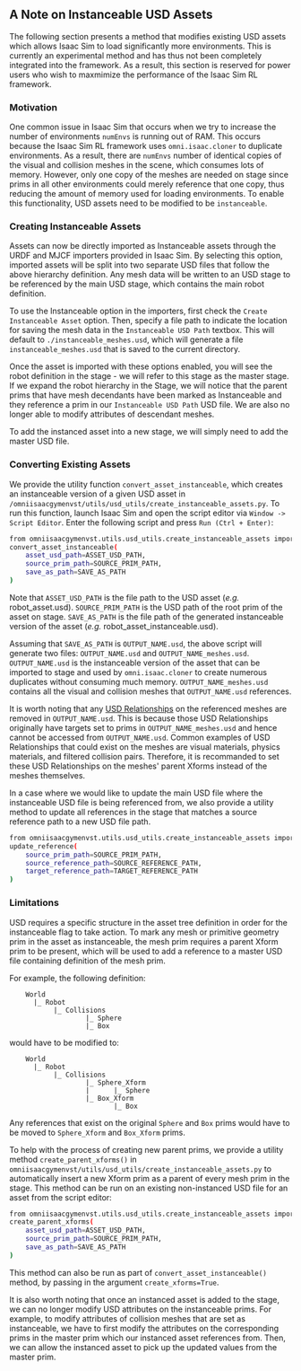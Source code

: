 ## A Note on Instanceable USD Assets

The following section presents a method that modifies existing USD assets 
which allows Isaac Sim to load significantly more environments. This is currently
an experimental method and has thus not been completely integrated into the 
framework. As a result, this section is reserved for power users who wish to 
maxmimize the performance of the Isaac Sim RL framework. 


### Motivation

One common issue in Isaac Sim that occurs when we try to increase 
the number of environments `numEnvs` is running out of RAM. This occurs because 
the Isaac Sim RL framework uses `omni.isaac.cloner` to duplicate environments. 
As a result, there are `numEnvs` number of identical copies of the visual and 
collision meshes in the scene, which consumes lots of memory. However, only one
copy of the meshes are needed on stage since prims in all other environments could 
merely reference that one copy, thus reducing the amount of memory used for loading 
environments. To enable this functionality, USD assets need to be modified to be
`instanceable`.


### Creating Instanceable Assets

Assets can now be directly imported as Instanceable assets through the URDF and MJCF importers provided in Isaac Sim. By selecting this option, imported assets will be split into two separate USD files that follow the above hierarchy definition. Any mesh data will be written to an USD stage to be referenced by the main USD stage, which contains the main robot definition. 

To use the Instanceable option in the importers, first check the `Create Instanceable Asset` option. Then, specify a file path to indicate the location for saving the mesh data in the `Instanceable USD Path` textbox. This will default to `./instanceable_meshes.usd`, which will generate a file `instanceable_meshes.usd` that is saved to the current directory.

Once the asset is imported with these options enabled, you will see the robot definition in the stage - we will refer to this stage as the master stage. If we expand the robot hierarchy in the Stage, we will notice that the parent prims that have mesh decendants have been marked as Instanceable and they reference a prim in our `Instanceable USD Path` USD file. We are also no longer able to modify attributes of descendant meshes.

To add the instanced asset into a new stage, we will simply need to add the master USD file.


### Converting Existing Assets

We provide the utility function `convert_asset_instanceable`, which creates an instanceable 
version of a given USD asset in `/omniisaacgymenvst/utils/usd_utils/create_instanceable_assets.py`. 
To run this function, launch Isaac Sim and open the script editor via `Window -> Script Editor`.
Enter the following script and press `Run (Ctrl + Enter)`:

```bash
from omniisaacgymenvst.utils.usd_utils.create_instanceable_assets import convert_asset_instanceable
convert_asset_instanceable(
    asset_usd_path=ASSET_USD_PATH, 
    source_prim_path=SOURCE_PRIM_PATH, 
    save_as_path=SAVE_AS_PATH
)
```

Note that `ASSET_USD_PATH` is the file path to the USD asset (*e.g.* robot_asset.usd). 
`SOURCE_PRIM_PATH` is the USD path of the root prim of the asset on stage. `SAVE_AS_PATH` 
is the file path of the generated instanceable version of the asset 
(*e.g.* robot_asset_instanceable.usd). 

Assuming that `SAVE_AS_PATH` is `OUTPUT_NAME.usd`, the above script will generate two files:
`OUTPUT_NAME.usd` and `OUTPUT_NAME_meshes.usd`. `OUTPUT_NAME.usd` is the instanceable version
of the asset that can be imported to stage and used by `omni.isaac.cloner` to create numerous
duplicates without consuming much memory. `OUTPUT_NAME_meshes.usd` contains all the visual
and collision meshes that `OUTPUT_NAME.usd` references.  

It is worth noting that any [USD Relationships](https://graphics.pixar.com/usd/dev/api/class_usd_relationship.html) 
on the referenced meshes are removed in `OUTPUT_NAME.usd`. This is because those USD Relationships
originally have targets set to prims in `OUTPUT_NAME_meshes.usd` and hence cannot be accessed 
from `OUTPUT_NAME.usd`. Common examples of USD Relationships that could exist on the meshes are
visual materials, physics materials, and filtered collision pairs. Therefore, it is recommanded
to set these USD Relationships on the meshes' parent Xforms instead of the meshes themselves.

In a case where we would like to update the main USD file where the instanceable USD file is being referenced from, we also provide a utility method to update all references in the stage that matches a source reference path to a new USD file path.

```bash
from omniisaacgymenvst.utils.usd_utils.create_instanceable_assets import update_reference
update_reference(
    source_prim_path=SOURCE_PRIM_PATH, 
    source_reference_path=SOURCE_REFERENCE_PATH,
    target_reference_path=TARGET_REFERENCE_PATH
)
```

### Limitations

USD requires a specific structure in the asset tree definition in order for the instanceable flag to take action. To mark any mesh or primitive geometry prim in the asset as instanceable, the mesh prim requires a parent Xform prim to be present, which will be used to add a reference to a master USD file containing definition of the mesh prim. 

For example, the following definition:

```
	World
	  |_ Robot
	       |_ Collisions
	               |_ Sphere
	               |_ Box
```

would have to be modified to:

```
	World
	  |_ Robot
	       |_ Collisions
	               |_ Sphere_Xform
	               |      |_ Sphere
	               |_ Box_Xform
	                      |_ Box
```

Any references that exist on the original `Sphere` and `Box` prims would have to be moved to `Sphere_Xform` and `Box_Xform` prims.

To help with the process of creating new parent prims, we provide a utility method `create_parent_xforms()` in `omniisaacgymenvst/utils/usd_utils/create_instanceable_assets.py` to automatically insert a new Xform prim as a parent of every mesh prim in the stage. This method can be run on an existing non-instanced USD file for an asset from the script editor:

```bash
from omniisaacgymenvst.utils.usd_utils.create_instanceable_assets import create_parent_xforms
create_parent_xforms(
    asset_usd_path=ASSET_USD_PATH, 
    source_prim_path=SOURCE_PRIM_PATH, 
    save_as_path=SAVE_AS_PATH
)
```

This method can also be run as part of `convert_asset_instanceable()` method, by passing in the argument `create_xforms=True`.

It is also worth noting that once an instanced asset is added to the stage, we can no longer modify USD attributes on the instanceable prims. For example, to modify attributes of collision meshes that are set as instanceable, we have to first modify the attributes on the corresponding prims in the master prim which our instanced asset references from. Then, we can allow the instanced asset to pick up the updated values from the master prim.